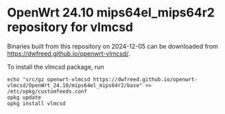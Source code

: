 OpenWrt 24.10 mips64el_mips64r2 repository for vlmcsd
========

Binaries built from this repository on 2024-12-05 can be downloaded from <https://dwfreed.github.io/openwrt-vlmcsd/>.

To install the vlmcsd package, run

```
echo "src/gz openwrt-vlmcsd https://dwfreed.github.io/openwrt-vlmcsd/OpenWrt_24.10/mips64el_mips64r2/base" >> /etc/opkg/customfeeds.conf
opkg update
opkg install vlmcsd
```
